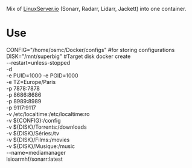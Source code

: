 [linuxserverurl]: https://linuxserver.io
Mix of [LinuxServer.io][linuxserverurl] (Sonarr, Radarr, Lidarr, Jackett) into one container.

# Use
CONFIG="/home/osmc/Docker/configs" #for storing configurations
DISK="/mnt/superbig" #Target disk
docker create \
 --restart=unless-stopped \
 -d \
 -e PUID=1000 -e PGID=1000 \
 -e TZ=Europe/Paris \
 -p 7878:7878 \
 -p 8686:8686 \
 -p 8989:8989 \
 -p 9117:9117 \
 -v /etc/localtime:/etc/localtime:ro \
 -v ${CONFIG}:/config \
 -v ${DISK}/Torrents:/downloads \
 -v ${DISK}/Séries:/tv \
 -v ${DISK}/Films:/movies \
 -v ${DISK}/Musique:/music \
 --name=mediamanager \
 lsioarmhf/sonarr:latest
